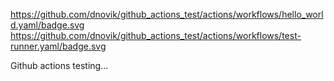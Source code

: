 https://github.com/dnovik/github_actions_test/actions/workflows/hello_world.yaml/badge.svg
https://github.com/dnovik/github_actions_test/actions/workflows/test-runner.yaml/badge.svg


Github actions testing...
